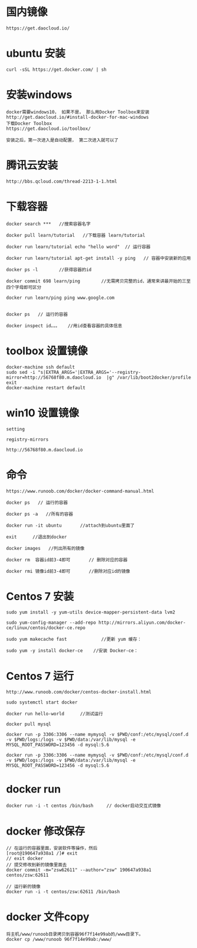# 国内镜像

	https://get.daocloud.io/




# ubuntu 安装

	curl -sSL https://get.docker.com/ | sh 


# 安装windows


	docker需要windows10， 如果不是， 那么用Docker Toolbox来安装
	http://get.daocloud.io/#install-docker-for-mac-windows
	下载Docker Toolbox
	https://get.daocloud.io/toolbox/

	安装之后，第一次进入是自动配置， 第二次进入就可以了


	
# 腾讯云安装

	http://bbs.qcloud.com/thread-2213-1-1.html


# 下载容器

	docker search ***	//搜索容器名字

	docker pull learn/tutorial   //下载容器	learn/tutorial	

	docker run learn/tutorial echo "hello word"  // 运行容器

	docker run learn/tutorial apt-get install -y ping   // 容器中安装新的应用

	docker ps -l		//获得容器的id

	docker commit 698 learn/ping		//无需拷贝完整的id，通常来讲最开始的三至四个字母即可区分

	docker run learn/ping ping www.google.com


	docker ps   // 运行的容器

	docker inspect id。。。   //用id查看容器的具体信息

	
# toolbox 设置镜像


	docker-machine ssh default
	sudo sed -i "s|EXTRA_ARGS='|EXTRA_ARGS='--registry-mirror=http://56768f80.m.daocloud.io  |g" /var/lib/boot2docker/profile
	exit
	docker-machine restart default


# win10 设置镜像

	setting

	registry-mirrors

	http://56768f80.m.daocloud.io


# 命令

	https://www.runoob.com/docker/docker-command-manual.html

	docker ps   // 运行的容器

	docker ps -a   //所有的容器

	docker run -it ubuntu       //attach到ubuntu里面了  

	exit      //退出到docker

	docker images   //列出所有的镜像

	docker rm  容器id前3-4即可       // 删除对应的容器
	
	docker rmi 镜像id前3-4即可		//删除对应id的镜像

	

# Centos 7 安装

	sudo yum install -y yum-utils device-mapper-persistent-data lvm2

	sudo yum-config-manager --add-repo http://mirrors.aliyun.com/docker-ce/linux/centos/docker-ce.repo
	
	sudo yum makecache fast				//更新 yum 缓存：
	
	sudo yum -y install docker-ce    //安装 Docker-ce：

# Centos 7 运行

	http://www.runoob.com/docker/centos-docker-install.html
	
	sudo systemctl start docker

	docker run hello-world		//测试运行

	docker pull mysql

	docker run -p 3306:3306 --name mymysql -v $PWD/conf:/etc/mysql/conf.d -v $PWD/logs:/logs -v $PWD/data:/var/lib/mysql -e MYSQL_ROOT_PASSWORD=123456 -d mysql:5.6

	docker run -p 3306:3306 --name mymysql -v $PWD/conf:/etc/mysql/conf.d -v $PWD/logs:/logs -v $PWD/data:/var/lib/mysql -e MYSQL_ROOT_PASSWORD=123456 -d mysql:5.6
	




# docker run

	docker run -i -t centos /bin/bash     // docker启动交互式镜像


# docker 修改保存

	// 在运行的容器里面，安装软件等操作，然后
	[root@190647a938a1 /]# exit
	// exit docker
	// 提交修改到新的镜像里面去
	docker commit -m="zsw62611" --author="zsw" 190647a938a1 centos/zsw:62611

	// 运行新的镜像
	docker run -i -t centos/zsw:62611 /bin/bash


# docker 文件copy

	将主机/www/runoob目录拷贝到容器96f7f14e99ab的/www目录下。
	docker cp /www/runoob 96f7f14e99ab:/www/